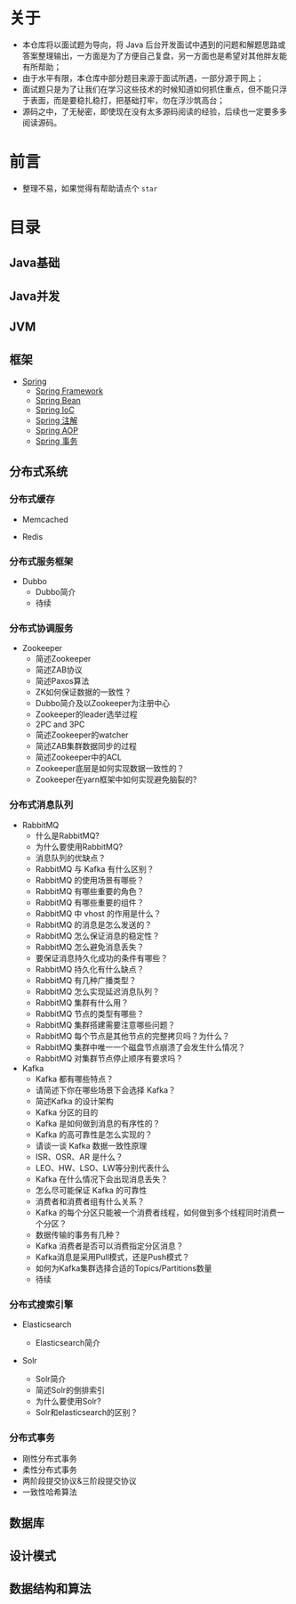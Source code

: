 # 关于

- 本仓库将以面试题为导向，将 Java 后台开发面试中遇到的问题和解题思路或答案整理输出，一方面是为了方便自己复盘，另一方面也是希望对其他胖友能有所帮助；
- 由于水平有限，本仓库中部分题目来源于面试所遇，一部分源于网上；
- 面试题只是为了让我们在学习这些技术的时候知道如何抓住重点，但不能只浮于表面，而是要稳扎稳打，把基础打牢，勿在浮沙筑高台；
- 源码之中，了无秘密，即使现在没有太多源码阅读的经验，后续也一定要多多阅读源码。

# 前言

- 整理不易，如果觉得有帮助请点个 `star`

# 目录

## Java基础
## Java并发
## JVM
## 框架
- [Spring](https://github.com/bigrotor187/awesome-java-interview/tree/master/framework#spring)
  - [Spring Framework](https://github.com/bigrotor187/awesome-java-interview/tree/master/framework#spring-framework)
  - [Spring Bean](https://github.com/bigrotor187/awesome-java-interview/tree/master/framework#spring-bean)
  - [Spring IoC](https://github.com/bigrotor187/awesome-java-interview/tree/master/framework#spring-ioc)
  - [Spring 注解](https://github.com/bigrotor187/awesome-java-interview/tree/master/framework#spring-%E6%B3%A8%E8%A7%A3)
  - [Spring AOP](https://github.com/bigrotor187/awesome-java-interview/tree/master/framework#spring-aop)
  - [Spring 事务](https://github.com/bigrotor187/awesome-java-interview/tree/master/framework#spring-%E4%BA%8B%E5%8A%A1)
## 分布式系统
### 分布式缓存
- Memcached

- Redis


### 分布式服务框架
- Dubbo
  - Dubbo简介
  - 待续

### 分布式协调服务
- Zookeeper
  - 简述Zookeeper
  - 简述ZAB协议
  - 简述Paxos算法
  - ZK如何保证数据的一致性？
  - Dubbo简介及以Zookeeper为注册中心
  - Zookeeper的leader选举过程
  - 2PC and 3PC
  - 简述Zookeeper的watcher
  - 简述ZAB集群数据同步的过程
  - 简述Zookeeper中的ACL
  - Zookeeper底层是如何实现数据一致性的？
  - Zookeeper在yarn框架中如何实现避免脑裂的?
  
### 分布式消息队列
- RabbitMQ
  - 什么是RabbitMQ?
  - 为什么要使用RabbitMQ?
  - 消息队列的优缺点？
  - RabbitMQ 与 Kafka 有什么区别？
  - RabbitMQ 的使用场景有哪些？
  - RabbitMQ 有哪些重要的角色？
  - RabbitMQ 有哪些重要的组件？
  - RabbitMQ 中 vhost 的作用是什么？
  - RabbitMQ 的消息是怎么发送的？
  - RabbitMQ 怎么保证消息的稳定性？
  - RabbitMQ 怎么避免消息丢失？
  - 要保证消息持久化成功的条件有哪些？
  - RabbitMQ 持久化有什么缺点？
  - RabbitMQ 有几种广播类型？
  - RabbitMQ 怎么实现延迟消息队列？
  - RabbitMQ 集群有什么用？
  - RabbitMQ 节点的类型有哪些？
  - RabbitMQ 集群搭建需要注意哪些问题？
  - RabbitMQ 每个节点是其他节点的完整拷贝吗？为什么？
  - RabbitMQ 集群中唯一一个磁盘节点崩溃了会发生什么情况？
  - RabbitMQ 对集群节点停止顺序有要求吗？
- Kafka
  - Kafka 都有哪些特点？
  - 请简述下你在哪些场景下会选择 Kafka？
  - 简述Kafka 的设计架构
  - Kafka 分区的目的
  - Kafka 是如何做到消息的有序性的？
  - Kafka 的高可靠性是怎么实现的？
  - 请谈一谈 Kafka 数据一致性原理
  - ISR、OSR、AR 是什么？
  - LEO、HW、LSO、LW等分别代表什么
  - Kafka 在什么情况下会出现消息丢失？
  - 怎么尽可能保证 Kafka 的可靠性
  - 消费者和消费者组有什么关系？
  - Kafka 的每个分区只能被一个消费者线程，如何做到多个线程同时消费一个分区？
  - 数据传输的事务有几种？
  - Kafka 消费者是否可以消费指定分区消息？
  - Kafka消息是采用Pull模式，还是Push模式？
  - 如何为Kafka集群选择合适的Topics/Partitions数量
  - 待续

### 分布式搜索引擎

- Elasticsearch
  - Elasticsearch简介

- Solr
  - Solr简介
  - 简述Solr的倒排索引
  - 为什么要使用Solr?
  - Solr和elasticsearch的区别？

### 分布式事务
- 刚性分布式事务
- 柔性分布式事务
- 两阶段提交协议&三阶段提交协议
- 一致性哈希算法

## 数据库
## 设计模式
## 数据结构和算法
